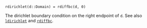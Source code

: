 ```
rdirichlet(d::Domain) = rdiffbc(d, 0)
```

The dirichlet boundary condition on the right endpoint of `d`. See also [`ldirichlet`](@ref) and [`rdiffbc`](@ref).
